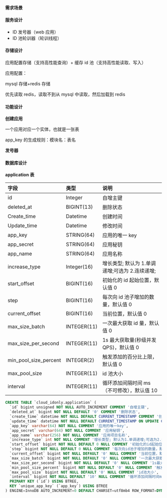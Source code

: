#### 需求场景

#### 服务设计

- ID 发号器（web 应用）
- ID 池轮训器（轮训线程）

#### 存储设计

应用配置存储（支持高性能查询）+ 缓存 id 池（支持高性能读取、写入）

应用配置：

mysql 存储+redis 存储

优先读取 redis，读取不到从 mysql 中读取，然后加载到 redis

#### 功能设计

**创建应用**

一个应用对应一个实体，也就是一张表

app_key 的生成规则：模块名：表名

**发号器**

#### **数据库设计**

**application 表**

| 字段                  | 类型        | 说明                                           |
| :-------------------- | :---------- | :--------------------------------------------- |
| id                    | Integer     | 自增主键                                       |
| deleted_at            | BIGINT(13)  | 删除状态                                       |
| Create_time           | Datetime    | 创建时间                                       |
| Update_time           | Datetime    | 修改时间                                       |
| app_key               | STRING(64)  | 应用的唯一 key                                 |
| app_secret            | STRING(64)  | 应用秘钥                                       |
| app_name              | STRING(64)  | 应用名称                                       |
| increase_type         | Integer(16) | 增长类型; 默认为 1.单调递增;可选为 2.连续递增; |
| start_offset          | BIGINT(16)  | 初始化的 id 起始位置，默认值 0                 |
| step                  | BIGINT(16)  | 每次向 id 池子增加的数量，默认值 0             |
| current_offset        | BIGINT(16)  | 当前位置，默认值 0                             |
| max_size_batch        | INTEGER(11) | 一次最大获取 id 量，默认值 0                   |
| max_size_per_second   | INTEGER(11) | 1s 最大获取量(秒级并发 QPS)，默认值 0          |
| min_pool_size_percent | INTEGER(2)  | 触发添加的百分比上限，默认值 0                 |
| max_pool_size         | INTEGER(11) | id 池大小                                      |
| interval              | INTEGER(11) | 循环添加间隔时间 ms（不可修改），默认值 10     |

```sql
CREATE TABLE `cloud_idonly.application` (
  `id` bigint unsigned NOT NULL AUTO_INCREMENT COMMENT '自增主键',
  `deleted_at` bigint NOT NULL DEFAULT '0' COMMENT '删除状态',
  `create_time` datetime NOT NULL DEFAULT CURRENT_TIMESTAMP COMMENT '创建时间',
  `update_time` datetime NOT NULL DEFAULT CURRENT_TIMESTAMP ON UPDATE CURRENT_TIMESTAMP COMMENT '修改时间',
  `app_key` varchar(64) NOT NULL COMMENT '应用的唯一key',
  `app_secret` varchar(64) NOT NULL COMMENT '应用秘钥',
  `app_name` varchar(256) NOT NULL COMMENT '应用项目名称',
  `increase_type` int NOT NULL COMMENT '增长类型; 默认为1.单调递增;可选为2.连续递增',
  `start_offset` bigint NOT NULL DEFAULT 0 NULL COMMENT '初始化的id起始位置，默认值0',
  `step` bigint NOT NULL DEFAULT 0 NULL COMMENT '每次向id池子增加的数量，默认值0',
  `current_offset` bigint NOT NULL DEFAULT '0' NULL COMMENT '当前位置，默认值0',
  `max_size_batch` bigint NOT NULL DEFAULT '0' NULL COMMENT '一次最大获取id量，默认值0',
  `max_size_per_second` bigint NOT NULL DEFAULT '0' NULL COMMENT '1s最大获取量(秒级并发QPS)，默认值0',
  `min_pool_size_percent` bigint NOT NULL DEFAULT '0' NULL COMMENT '触发添加的百分比上限，默认值0',
  `max_pool_size` bigint NOT NULL DEFAULT '0' NULL COMMENT 'id池大小',
  `interval` bigint NOT NULL DEFAULT '10' NULL COMMENT '循环添加间隔时间ms（不可修改），默认值10',
  PRIMARY KEY (`id`) USING BTREE,
  KEY `unique_app_key` (`app_key`) USING BTREE
) ENGINE=InnoDB AUTO_INCREMENT=0 DEFAULT CHARSET=utf8mb4 ROW_FORMAT=DYNAMIC;
```
